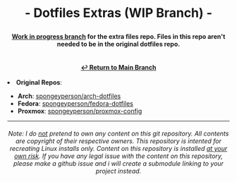 # <p align=center>- Dotfiles Extras (WIP Branch) -
#### <p align=center> <u>Work in progress branch</u> for the extra files repo. Files in this repo aren't needed to be in the original dotfiles repo.
<br>
<center><b><a href=https://github.com/spongeyperson/dotfiles-extras/tree/main>↩️ Return to Main Branch</a></b></center>
<br>

<li><b>Original Repos</b>:</li>
  <ul>
    <li><b>Arch</b>: <a href="https://github.com/spongeyperson/arch-dotfiles/">spongeyperson/arch-dotfiles</a></li>
    <li><b>Fedora</b>: <a href="https://github.com/spongeyperson/fedora-dotfiles/">spongeyperson/fedora-dotfiles</a></li>
    <li><b>Proxmox</b>: <a href="https://github.com/spongeyperson/proxmox-config/">spongeyperson/proxmox-config</a></li>
  </ul>
</li>


---
###### <p align=center> Note: I do <ins>not</ins> pretend to own any content on this git repository. All contents are copyright of their respective owners. This repository is intented for recreating Linux installs only. Content on this repository is installed <ins>at your own risk</ins>. If you have any legal issue with the content on this repository, please make a github issue and i will create a submodule linking to your project instead.</p>